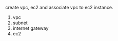 create vpc, ec2 and  associate vpc to ec2 instance.

 1. vpc
 2. subnet
 3. internet gateway
 4. ec2
 